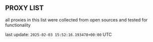## PROXY LIST

all proxies in this list were collected from open sources and tested for functionality

last update: `2025-02-03 15:52:16.193478+00:00` UTC